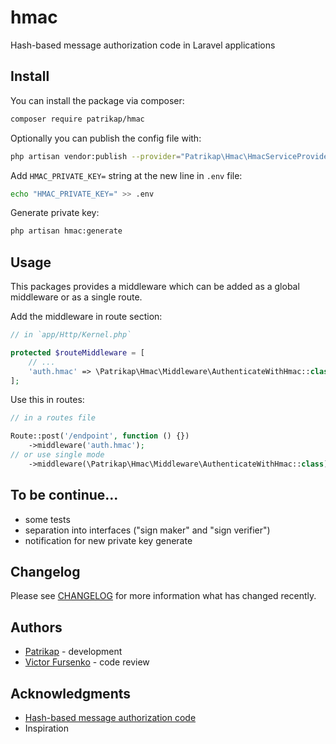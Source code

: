 # hmac
Hash-based message authorization code in Laravel applications

## Install

You can install the package via composer:
```bash
composer require patrikap/hmac
```

Optionally you can publish the config file with:
```bash
php artisan vendor:publish --provider="Patrikap\Hmac\HmacServiceProvider.php" --tag="config" 
```

Add `HMAC_PRIVATE_KEY=` string at the new line in `.env` file:
```bash
echo "HMAC_PRIVATE_KEY=" >> .env
```

Generate private key:
```bash
php artisan hmac:generate
```

## Usage

This packages provides a middleware which can be added as a global middleware or as a single route.

Add the middleware in route section:
```php
// in `app/Http/Kernel.php`

protected $routeMiddleware = [
    // ...
    'auth.hmac' => \Patrikap\Hmac\Middleware\AuthenticateWithHmac::class,
];
```
Use this in routes:
```php
// in a routes file

Route::post('/endpoint', function () {})
    ->middleware('auth.hmac');
// or use single mode
    ->middleware(\Patrikap\Hmac\Middleware\AuthenticateWithHmac::class);
```

## To be continue...
* some tests
* separation into interfaces ("sign maker" and "sign verifier")
* notification for new private key generate

## Changelog
Please see [CHANGELOG](CHANGELOG.md) for more information what has changed recently.

## Authors
* [Patrikap](https://github.com/patrikap) - development
* [Victor Fursenko](https://github.com/va-fursenko) - code review

## Acknowledgments
* [Hash-based message authorization code](https://starkovden.github.io/authentication-and-authorization.html#hmac)
* Inspiration
